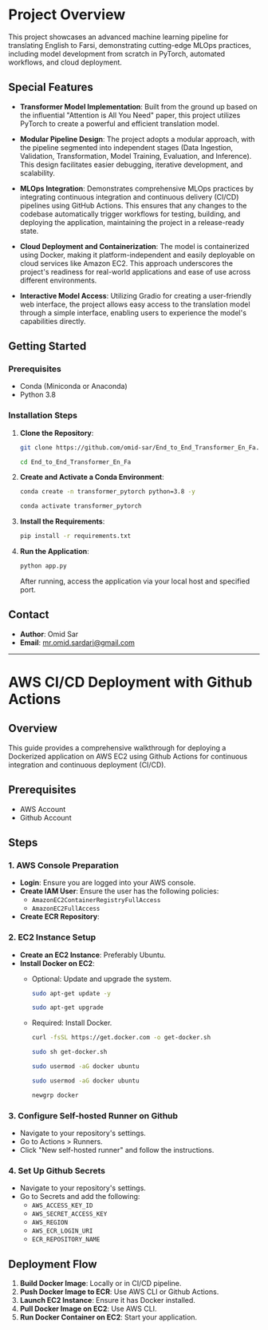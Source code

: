 # Project Overview

This project showcases an advanced machine learning pipeline for translating English to Farsi, demonstrating cutting-edge MLOps practices, including model development from scratch in PyTorch, automated workflows, and cloud deployment.

## Special Features

- **Transformer Model Implementation**: Built from the ground up based on the influential "Attention is All You Need" paper, this project utilizes PyTorch to create a powerful and efficient translation model.

- **Modular Pipeline Design**: The project adopts a modular approach, with the pipeline segmented into independent stages (Data Ingestion, Validation, Transformation, Model Training, Evaluation, and Inference). This design facilitates easier debugging, iterative development, and scalability.

- **MLOps Integration**: Demonstrates comprehensive MLOps practices by integrating continuous integration and continuous delivery (CI/CD) pipelines using GitHub Actions. This ensures that any changes to the codebase automatically trigger workflows for testing, building, and deploying the application, maintaining the project in a release-ready state.

- **Cloud Deployment and Containerization**: The model is containerized using Docker, making it platform-independent and easily deployable on cloud services like Amazon EC2. This approach underscores the project's readiness for real-world applications and ease of use across different environments.

- **Interactive Model Access**: Utilizing Gradio for creating a user-friendly web interface, the project allows easy access to the translation model through a simple interface, enabling users to experience the model's capabilities directly.



## Getting Started

### Prerequisites
- Conda (Miniconda or Anaconda)
- Python 3.8

### Installation Steps
1. **Clone the Repository**: 
   ```bash
   git clone https://github.com/omid-sar/End_to_End_Transformer_En_Fa.git
   ```
    ```bash
    cd End_to_End_Transformer_En_Fa
    ```
2. **Create and Activate a Conda Environment**: 

    ```bash
    conda create -n transformer_pytorch python=3.8 -y
    ```
   ```bash
   conda activate transformer_pytorch
   ```

3. **Install the Requirements**: 
   ```bash
   pip install -r requirements.txt
   ```

4. **Run the Application**: 
   ```bash
   python app.py
   ```

   After running, access the application via your local host and specified port.

## Contact
- **Author**: Omid Sar
- **Email**: [mr.omid.sardari@gmail.com](mailto:mr.omid.sardari@gmail.com)

---

# AWS CI/CD Deployment with Github Actions

## Overview
This guide provides a comprehensive walkthrough for deploying a Dockerized application on AWS EC2 using Github Actions for continuous integration and continuous deployment (CI/CD).

## Prerequisites
- AWS Account
- Github Account

## Steps

### 1. AWS Console Preparation
   - **Login**: Ensure you are logged into your AWS console.
   - **Create IAM User**: Ensure the user has the following policies:
     - `AmazonEC2ContainerRegistryFullAccess`
     - `AmazonEC2FullAccess`
   - **Create ECR Repository**:

### 2. EC2 Instance Setup
   - **Create an EC2 Instance**: Preferably Ubuntu.
   - **Install Docker on EC2**: 
     - Optional: Update and upgrade the system.
       ```bash
       sudo apt-get update -y
       ```
       ```bash
       sudo apt-get upgrade
       ```

     - Required: Install Docker.
       ```bash
       curl -fsSL https://get.docker.com -o get-docker.sh
       ```
       ```bash
       sudo sh get-docker.sh
       ```
       ```bash
       sudo usermod -aG docker ubuntu
       ```
       ```bash
       sudo usermod -aG docker ubuntu
       ```
       ```bash
       newgrp docker
       ```

### 3. Configure Self-hosted Runner on Github
   - Navigate to your repository's settings.
   - Go to Actions > Runners.
   - Click "New self-hosted runner" and follow the instructions.

### 4. Set Up Github Secrets
   - Navigate to your repository's settings.
   - Go to Secrets and add the following:
     - `AWS_ACCESS_KEY_ID`
     - `AWS_SECRET_ACCESS_KEY`
     - `AWS_REGION`
     - `AWS_ECR_LOGIN_URI`
     - `ECR_REPOSITORY_NAME`

## Deployment Flow
1. **Build Docker Image**: Locally or in CI/CD pipeline.
2. **Push Docker Image to ECR**: Use AWS CLI or Github Actions.
3. **Launch EC2 Instance**: Ensure it has Docker installed.
4. **Pull Docker Image on EC2**: Use AWS CLI.
5. **Run Docker Container on EC2**: Start your application.
```